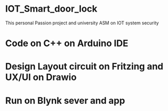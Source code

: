 # IOT_Smart_door_lock
This personal Passion project and university ASM on IOT system security 
# Code on C++ on Arduino IDE
# Design Layout circuit on Fritzing and UX/UI on Drawio
# Run on Blynk sever and app
